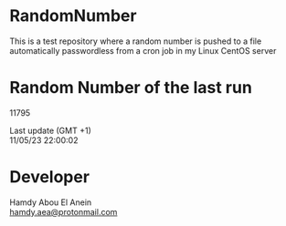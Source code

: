 # RandomNumber    
This is a test repository where a random number is pushed to a file automatically passwordless from a cron job in my Linux CentOS server    
# Random Number of the last run   
11795
      
Last update (GMT +1)    
11/05/23 22:00:02
# Developer    
Hamdy Abou El Anein   
hamdy.aea@protonmail.com
